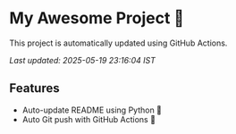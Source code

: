 # My Awesome Project 🚀

This project is automatically updated using GitHub Actions.

_Last updated: 2025-05-19 23:16:04 IST_

## Features
- Auto-update README using Python 🐍
- Auto Git push with GitHub Actions 🤖
